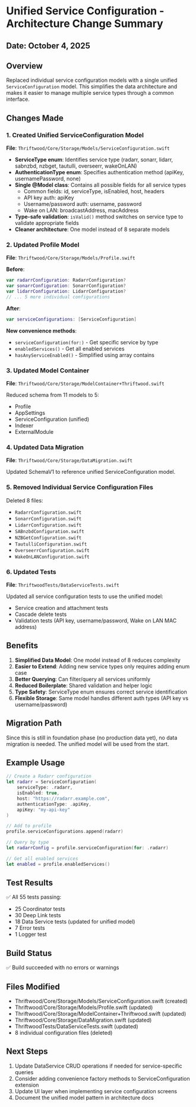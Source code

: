 # Unified Service Configuration - Architecture Change Summary

## Date: October 4, 2025

## Overview

Replaced individual service configuration models with a single unified `ServiceConfiguration` model. This simplifies the data architecture and makes it easier to manage multiple service types through a common interface.

## Changes Made

### 1. Created Unified ServiceConfiguration Model

**File**: `Thriftwood/Core/Storage/Models/ServiceConfiguration.swift`

- **ServiceType enum**: Identifies service type (radarr, sonarr, lidarr, sabnzbd, nzbget, tautulli, overseerr, wakeOnLAN)
- **AuthenticationType enum**: Specifies authentication method (apiKey, usernamePassword, none)
- **Single @Model class**: Contains all possible fields for all service types
  - Common fields: id, serviceType, isEnabled, host, headers
  - API key auth: apiKey
  - Username/password auth: username, password
  - Wake on LAN: broadcastAddress, macAddress
- **Type-safe validation**: `isValid()` method switches on service type to validate appropriate fields
- **Cleaner architecture**: One model instead of 8 separate models

### 2. Updated Profile Model

**File**: `Thriftwood/Core/Storage/Models/Profile.swift`

**Before**:

```swift
var radarrConfiguration: RadarrConfiguration?
var sonarrConfiguration: SonarrConfiguration?
var lidarrConfiguration: LidarrConfiguration?
// ... 5 more individual configurations
```

**After**:

```swift
var serviceConfigurations: [ServiceConfiguration]
```

**New convenience methods**:

- `serviceConfiguration(for:)` - Get specific service by type
- `enabledServices()` - Get all enabled services
- `hasAnyServiceEnabled()` - Simplified using array contains

### 3. Updated Model Container

**File**: `Thriftwood/Core/Storage/ModelContainer+Thriftwood.swift`

Reduced schema from 11 models to 5:

- Profile
- AppSettings
- ServiceConfiguration (unified)
- Indexer
- ExternalModule

### 4. Updated Data Migration

**File**: `Thriftwood/Core/Storage/DataMigration.swift`

Updated SchemaV1 to reference unified ServiceConfiguration model.

### 5. Removed Individual Service Configuration Files

Deleted 8 files:

- `RadarrConfiguration.swift`
- `SonarrConfiguration.swift`
- `LidarrConfiguration.swift`
- `SABnzbdConfiguration.swift`
- `NZBGetConfiguration.swift`
- `TautulliConfiguration.swift`
- `OverseerrConfiguration.swift`
- `WakeOnLANConfiguration.swift`

### 6. Updated Tests

**File**: `ThriftwoodTests/DataServiceTests.swift`

Updated all service configuration tests to use the unified model:

- Service creation and attachment tests
- Cascade delete tests
- Validation tests (API key, username/password, Wake on LAN MAC address)

## Benefits

1. **Simplified Data Model**: One model instead of 8 reduces complexity
2. **Easier to Extend**: Adding new service types only requires adding enum case
3. **Better Querying**: Can filter/query all services uniformly
4. **Reduced Boilerplate**: Shared validation and helper logic
5. **Type Safety**: ServiceType enum ensures correct service identification
6. **Flexible Storage**: Same model handles different auth types (API key vs username/password)

## Migration Path

Since this is still in foundation phase (no production data yet), no data migration is needed. The unified model will be used from the start.

## Example Usage

```swift
// Create a Radarr configuration
let radarr = ServiceConfiguration(
    serviceType: .radarr,
    isEnabled: true,
    host: "https://radarr.example.com",
    authenticationType: .apiKey,
    apiKey: "my-api-key"
)

// Add to profile
profile.serviceConfigurations.append(radarr)

// Query by type
let radarrConfig = profile.serviceConfiguration(for: .radarr)

// Get all enabled services
let enabled = profile.enabledServices()
```

## Test Results

✅ All 55 tests passing:

- 25 Coordinator tests
- 30 Deep Link tests
- 18 Data Service tests (updated for unified model)
- 7 Error tests
- 1 Logger test

## Build Status

✅ Build succeeded with no errors or warnings

## Files Modified

- Thriftwood/Core/Storage/Models/ServiceConfiguration.swift (created)
- Thriftwood/Core/Storage/Models/Profile.swift (updated)
- Thriftwood/Core/Storage/ModelContainer+Thriftwood.swift (updated)
- Thriftwood/Core/Storage/DataMigration.swift (updated)
- ThriftwoodTests/DataServiceTests.swift (updated)
- 8 individual configuration files (deleted)

## Next Steps

1. Update DataService CRUD operations if needed for service-specific queries
2. Consider adding convenience factory methods to ServiceConfiguration extension
3. Update UI layer when implementing service configuration screens
4. Document the unified model pattern in architecture docs
